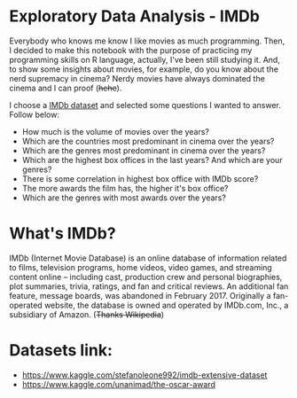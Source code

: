 # Exploratory Data Analysis - IMDb
Everybody who knows me know I like movies as much programming. Then, I decided to make this notebook with the purpose of practicing my programming skills on R language, actually, I've been still studying it. And, to show some insights about movies, for example, do you know about the nerd supremacy in cinema? Nerdy movies have always dominated the cinema and I can proof (~~hehe~~).

I choose a [IMDb dataset](https://www.kaggle.com/stefanoleone992/imdb-extensive-dataset) and selected some questions I wanted to answer. Follow below:

- How much is the volume of movies over the years?
- Which are the countries most predominant in cinema over the years?
- Which are the genres most predominant in cinema over the years?
- Which are the highest box offices in the last years? And which are your genres?
- There is some correlation in highest box office with IMDb score?
- The more awards the film has, the higher it's box office?
- Which are the genres with most awards over the years?

# What's IMDb?
IMDb (Internet Movie Database) is an online database of information related to films, television programs, home videos, video games, and streaming content online – including cast, production crew and personal biographies, plot summaries, trivia, ratings, and fan and critical reviews. An additional fan feature, message boards, was abandoned in February 2017. Originally a fan-operated website, the database is owned and operated by IMDb.com, Inc., a subsidiary of Amazon. (~~Thanks Wikipedia~~)

# Datasets link:
- https://www.kaggle.com/stefanoleone992/imdb-extensive-dataset
- https://www.kaggle.com/unanimad/the-oscar-award
